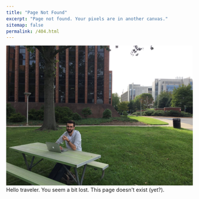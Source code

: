 ```yaml
---
title: "Page Not Found"
excerpt: "Page not found. Your pixels are in another canvas."
sitemap: false
permalink: /404.html
---
```

![Photo1](images/22137301_10214900969424677_3499512091812020800_o.jpg)
Hello traveler. You seem a bit lost. This page doesn't exist (yet?).

